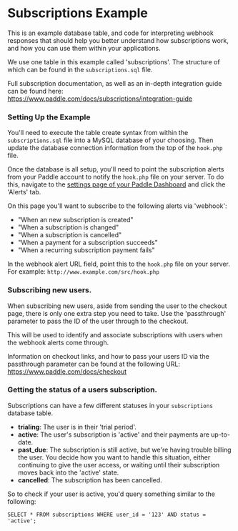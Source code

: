 # Subscriptions Example

This is an example database table, and code for interpreting webhook responses that should help you better understand how subscriptions work, and how you can use them within your applications.

We use one table in this example called 'subscriptions'. The structure of which can be found in the `subscriptions.sql` file.

Full subscription documentation, as well as an in-depth integration guide can be found here:
<https://www.paddle.com/docs/subscriptions/integration-guide>


### Setting Up the Example

You'll need to execute the table create syntax from within the `subscriptions.sql` file into a MySQL database of your choosing. Then update the database connection information from the top of the `hook.php` file.

Once the database is all setup, you'll need to point the subscription alerts from your Paddle account to notify the `hook.php` file on your server. To do this, navigate to the [settings page of your Paddle Dashboard](https://vendors.paddle.com/account) and click the 'Alerts' tab.

On this page you'll want to subscribe to the following alerts via 'webhook':

* "When an new subscription is created"
* "When a subscription is changed"
* "When a subscription is cancelled"
* "When a payment for a subscription succeeds"
* "When a recurring subscription payment fails"

In the webhook alert URL field, point this to the `hook.php` file on your server. For example: `http://www.example.com/src/hook.php`


### Subscribing new users.

When subscribing new users, aside from sending the user to the checkout page, there is only one extra step you need to take. Use the 'passthrough' parameter to pass the ID of the user through to the checkout.

This will be used to identify and associate subscriptions with users when the webhook alerts come through.

Information on checkout links, and how to pass your users ID via the passthrough parameter can be found at the following URL:
<https://www.paddle.com/docs/checkout>


### Getting the status of a users subscription.

Subscriptions can have a few different statuses in your `subscriptions` database table.

* **trialing**: The user is in their 'trial period'.
* **active**: The user's subscription is 'active' and their payments are up-to-date.
* **past_due**: The subscription is still active, but we're having trouble billing the user. You decide how you want to handle this situation, either continuing to give the user access, or waiting until their subscription moves back into the 'active' state.
* **cancelled**: The subscription has been cancelled.

So to check if your user is active, you'd query something similar to the following:
```
SELECT * FROM subscriptions WHERE user_id = '123' AND status = 'active';
```
